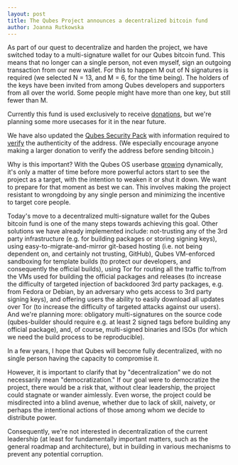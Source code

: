```yaml
---
layout: post
title: The Qubes Project announces a decentralized bitcoin fund
author: Joanna Rutkowska
---
```


As part of our quest to decentralize and harden the project, we have switched
today to a multi-signature wallet for our Qubes bitcoin fund. This means that no
longer can a single person, not even myself, sign an outgoing transaction from
our new wallet. For this to happen M out of N signatures is required (we
selected N = 13, and M = 6, for the time being). The holders of the keys have
been invited from among Qubes developers and supporters from all over the world.
Some people might have more than one key, but still fewer than M.

Currently this fund is used exclusively to receive [donations], but we're
planning some more usecases for it in the near future.

We have also updated the [Qubes Security Pack] with information required to
[verify] the authenticity of the address. (We especially encourage anyone making
a larger donation to verify the address before sending bitcoin.)

Why is this important? With the Qubes OS userbase [growing] dynamically, it's
only a matter of time before more powerful actors start to see the project as a
target, with the intention to weaken it or shut it down. We want to prepare for
that moment as best we can. This involves making the project resistant to
wrongdoing by any single person and minimizing the incentive to target core
people.

Today's move to a decentralized multi-signature wallet for the Qubes bitcoin
fund is one of the many steps towards achieving this goal. Other solutions we
have already implemented include: not-trusting any of the 3rd party
infrastructure (e.g. for building packages or storing signing keys), using
easy-to-migrate-and-mirror git-based hosting (i.e. not being dependent on, and
certainly not trusting, GitHub), Qubes VM-enforced sandboxing for
template builds (to protect our developers, and consequently the official
builds), using Tor for routing all the traffic to/from the VMs used for building
the official packages and releases (to increase the difficulty of targeted
injection of backdoored 3rd party packages, e.g. from Fedora or Debian, by an
adversary who gets access to 3rd party signing keys), and offering users the
ability to easily download all updates over Tor (to increase the difficulty of
targeted attacks against our users). And we're planning
more: obligatory multi-signatures on the source code (qubes-builder should
require e.g. at least 2 signed tags before building any official package), and,
of course, multi-signed binaries and ISOs (for which we need the build process
to be reproducible).

In a few years, I hope that Qubes will become fully decentralized, with no
single person having the capacity to compromise it.

However, it is important to clarify that by "decentralization" we do not
necessarily mean "democratization." If our goal were to democratize the project,
there would be a risk that, without clear leadership, the project could stagnate
or wander aimlessly. Even worse, the project could be misdirected into a
blind avenue, whether due to lack of skill, naivety, or perhaps the intentional
actions of those among whom we decide to distribute power.

Consequently, we're not interested in decentralization of the current leadership
(at least for fundamentally important matters, such as the general roadmap and
architecture), but in building in various mechanisms to prevent any potential
corruption.

[donations]: /donate/
[Qubes Security Pack]: https://github.com/QubesOS/qubes-secpack
[verify]: /doc/security-pack/
[growing]: /counter/
